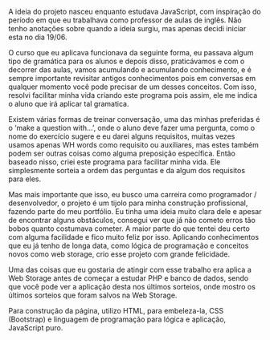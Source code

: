A ideia do projeto nasceu enquanto estudava JavaScript, com inspiração do período em que eu trabalhava como professor de aulas de inglês. Não tenho anotações sobre quando a ideia surgiu, mas apenas decidi iniciar esta no dia 19/06.

O curso que eu aplicava funcionava da seguinte forma, eu passava algum tipo de gramática para os alunos e depois disso, praticávamos e com o decorrer das aulas, vamos acumulando e acumulando conhecimento, e é sempre importante revisitar antigos conhecimentos pois em conversas em qualquer momento você pode precisar de um desses conceitos. Com isso, resolvi facilitar minha vida criando este programa pois assim, ele me indica o aluno que irá aplicar tal gramatica.

Existem várias formas de treinar conversação, uma das minhas preferidas é o ‘make a question with...’, onde o aluno deve fazer uma pergunta, como o nome do exercício sugere e eu darei alguns requisitos, muitas vezes usamos apenas WH words como requisito ou auxiliares, mas estes também podem ser outras coisas como alguma preposição específica. Então baseado nisso, criei este programa para facilitar minha vida. Ele simplesmente sorteia a ordem das perguntas e da algum dos requisitos para eles.

Mas mais importante que isso, eu busco uma carreira como programador / desenvolvedor, o projeto é um tijolo para minha construção profissional, fazendo parte do meu portfólio. Eu tinha uma ideia muito clara dele e apesar de encontrar alguns obstáculos, consegui ver que já não cometo erros tão bobos quanto costumava cometer. A maior parte do que tentei deu certo com alguma facilidade e fico muito feliz por isso. Aplicando conhecimentos que eu já tenho de longa data, como lógica de programação e conceitos novos como web storage, crio esse projeto com grande felicidade.

Uma das coisas que eu gostaria de atingir com esse trabalho era aplica a Web Storage antes de começar a estudar PHP e banco de dados, sendo que você pode ver a aplicação desta nos últimos sorteios, onde mostro os últimos sorteios que foram salvos na Web Storage.

Para construção da página, utilizo HTML, para embeleza-la, CSS (Bootstrap) e linguagem de programação para lógica e aplicação, JavaScript puro.
